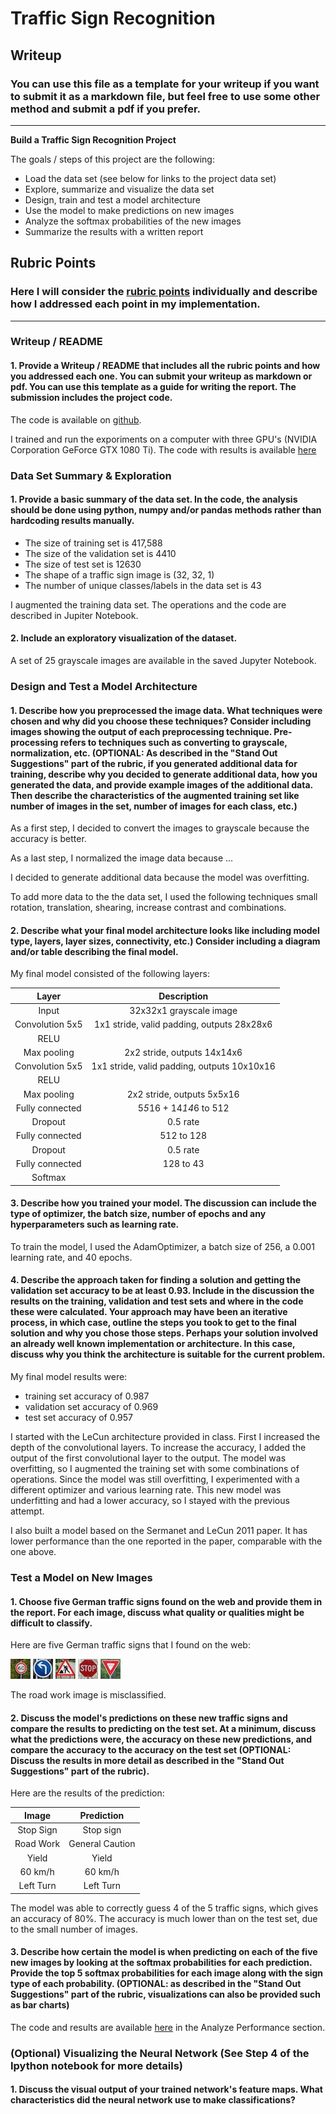 # **Traffic Sign Recognition** 

## Writeup

### You can use this file as a template for your writeup if you want to submit it as a markdown file, but feel free to use some other method and submit a pdf if you prefer.

---

**Build a Traffic Sign Recognition Project**

The goals / steps of this project are the following:
* Load the data set (see below for links to the project data set)
* Explore, summarize and visualize the data set
* Design, train and test a model architecture
* Use the model to make predictions on new images
* Analyze the softmax probabilities of the new images
* Summarize the results with a written report


[//]: # (Image References)

[image1]: ./examples/visualization.jpg "Visualization"
[image2]: ./examples/grayscale.jpg "Grayscaling"
[image3]: ./examples/random_noise.jpg "Random Noise"
[image4]: ./test-images/60_kmh.jpg "60km Speed Limit"
[image5]: ./test-images/left_turn.jpg "Left Turn"
[image6]: ./test-images/road_work.jpg "Road Work"
[image7]: ./test-images/stop_sign.jpg "Stop Sign"
[image8]: ./test-images/yield_sign.jpg "Yield Sign"

## Rubric Points
### Here I will consider the [rubric points](https://review.udacity.com/#!/rubrics/481/view) individually and describe how I addressed each point in my implementation.  

---
### Writeup / README

#### 1. Provide a Writeup / README that includes all the rubric points and how you addressed each one. You can submit your writeup as markdown or pdf. You can use this template as a guide for writing the report. The submission includes the project code.

The code is available on [github](https://github.com/ananevans/CarND-Traffic-Sign-Classifier-Project).

I trained and run the exporiments on a computer with three GPU's (NVIDIA Corporation GeForce GTX 1080 Ti). The code with results is available [here](./Traffic_Sign_Classifier.html)


### Data Set Summary & Exploration

#### 1. Provide a basic summary of the data set. In the code, the analysis should be done using python, numpy and/or pandas methods rather than hardcoding results manually.

* The size of training set is 417,588
* The size of the validation set is 4410
* The size of test set is 12630
* The shape of a traffic sign image is (32, 32, 1)
* The number of unique classes/labels in the data set is 43

I augmented the training data set. The operations and the code are described in Jupiter Notebook.

#### 2. Include an exploratory visualization of the dataset.

A set of 25 grayscale images are available in the saved Jupyter Notebook.

### Design and Test a Model Architecture

#### 1. Describe how you preprocessed the image data. What techniques were chosen and why did you choose these techniques? Consider including images showing the output of each preprocessing technique. Pre-processing refers to techniques such as converting to grayscale, normalization, etc. (OPTIONAL: As described in the "Stand Out Suggestions" part of the rubric, if you generated additional data for training, describe why you decided to generate additional data, how you generated the data, and provide example images of the additional data. Then describe the characteristics of the augmented training set like number of images in the set, number of images for each class, etc.)

As a first step, I decided to convert the images to grayscale because the accuracy is better.

As a last step, I normalized the image data because ...

I decided to generate additional data because the model was overfitting.

To add more data to the the data set, I used the following techniques small rotation, translation, shearing, increase contrast and combinations.


#### 2. Describe what your final model architecture looks like including model type, layers, layer sizes, connectivity, etc.) Consider including a diagram and/or table describing the final model.

My final model consisted of the following layers:

| Layer         		|     Description	        					| 
|:---------------------:|:---------------------------------------------:| 
| Input         		| 32x32x1 grayscale image   					| 
| Convolution 5x5     	| 1x1 stride, valid padding, outputs 28x28x6 	|
| RELU					|												|
| Max pooling		   	| 2x2 stride, outputs 14x14x6 					|
| Convolution 5x5	    | 1x1 stride, valid padding, outputs 10x10x16	|
| RELU					|												|
| Max pooling		   	| 2x2 stride, outputs 5x5x16 					|
| Fully connected		| 5*5*16 + 14*14*6 to 512        				|
| Dropout				| 0.5 rate     									|
| Fully connected		| 512 to 128        							|
| Dropout				| 0.5 rate     									|
| Fully connected		| 128 to 43         							|
| Softmax				|         										|


#### 3. Describe how you trained your model. The discussion can include the type of optimizer, the batch size, number of epochs and any hyperparameters such as learning rate.

To train the model, I used the AdamOptimizer, a batch size of 256, a 0.001 learning rate, and 40 epochs.

#### 4. Describe the approach taken for finding a solution and getting the validation set accuracy to be at least 0.93. Include in the discussion the results on the training, validation and test sets and where in the code these were calculated. Your approach may have been an iterative process, in which case, outline the steps you took to get to the final solution and why you chose those steps. Perhaps your solution involved an already well known implementation or architecture. In this case, discuss why you think the architecture is suitable for the current problem.

My final model results were:
* training set accuracy of 0.987 
* validation set accuracy of 0.969 
* test set accuracy of 0.957

I started with the LeCun architecture provided in class. First I increased the depth of the convolutional layers. To increase the accuracy, I added the output of the first convolutional layer to the output. The model was overfitting, so I augmented the training set with some combinations of operations. Since the model was still overfitting, I experimented with a different optimizer and various learning rate. This new model was underfitting and had a lower accuracy, so I stayed with the previous attempt.

I also built a model based on the Sermanet and LeCun 2011 paper. It has lower performance than the one reported in the paper, comparable with the one above.

### Test a Model on New Images

#### 1. Choose five German traffic signs found on the web and provide them in the report. For each image, discuss what quality or qualities might be difficult to classify.

Here are five German traffic signs that I found on the web:

![alt text][image4] ![alt text][image5] ![alt text][image6] 
![alt text][image7] ![alt text][image8]

The road work image is misclassified.

#### 2. Discuss the model's predictions on these new traffic signs and compare the results to predicting on the test set. At a minimum, discuss what the predictions were, the accuracy on these new predictions, and compare the accuracy to the accuracy on the test set (OPTIONAL: Discuss the results in more detail as described in the "Stand Out Suggestions" part of the rubric).

Here are the results of the prediction:

| Image			        |     Prediction	        					| 
|:---------------------:|:---------------------------------------------:| 
| Stop Sign      		| Stop sign   									| 
| Road Work     		| General Caution 								|
| Yield					| Yield											|
| 60 km/h	      		| 60 km/h						 				|
| Left Turn				| Left Turn      								|


The model was able to correctly guess 4 of the 5 traffic signs, which gives an accuracy of 80%. The accuracy is much lower than on the test set, due to the small number of images.

#### 3. Describe how certain the model is when predicting on each of the five new images by looking at the softmax probabilities for each prediction. Provide the top 5 softmax probabilities for each image along with the sign type of each probability. (OPTIONAL: as described in the "Stand Out Suggestions" part of the rubric, visualizations can also be provided such as bar charts)

The code and results are available [here](./Traffic_Sign_Classifier.html) in the Analyze Performance section.

### (Optional) Visualizing the Neural Network (See Step 4 of the Ipython notebook for more details)
#### 1. Discuss the visual output of your trained network's feature maps. What characteristics did the neural network use to make classifications?


